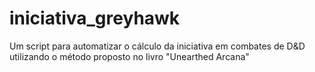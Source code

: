 # iniciativa_greyhawk
Um script para automatizar o cálculo da iniciativa em combates de D&amp;D utilizando o método proposto no livro "Unearthed Arcana"
